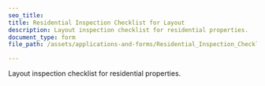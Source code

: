 ```yaml
---
seo_title: 
title: Residential Inspection Checklist for Layout
description: Layout inspection checklist for residential properties.
document_type: form
file_path: /assets/applications-and-forms/Residential_Inspection_Checklist_Layout.pdf

---
```

Layout inspection checklist for residential properties.
